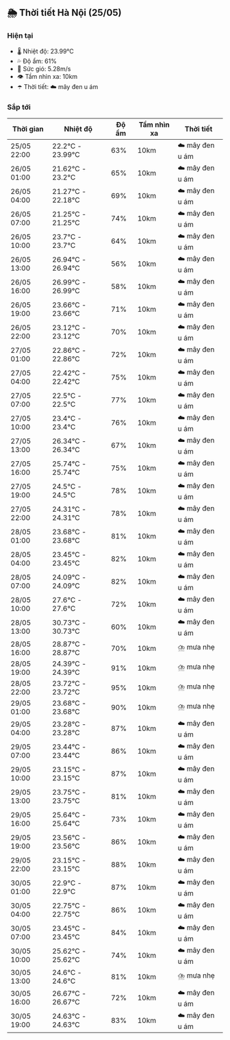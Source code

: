 ## 🌦️ Thời tiết Hà Nội (25/05)

### Hiện tại

- 🌡️ Nhiệt độ: 23.99℃
- 💦 Độ ẩm: 61%
- 💨 Sức gió: 5.28m/s
- 👁️ Tầm nhìn xa: 10km
- ☂️ Thời tiết: ☁️ mây đen u ám

### Sắp tới

| Thời gian | Nhiệt độ | Độ ẩm | Tầm nhìn xa | Thời tiết |
| --- | --- | --- | --- | --- |
| 25/05 22:00 | 22.2℃ - 23.99℃ | 63% | 10km | ☁️ mây đen u ám |
| 26/05 01:00 | 21.62℃ - 23.2℃ | 65% | 10km | ☁️ mây đen u ám |
| 26/05 04:00 | 21.27℃ - 22.18℃ | 69% | 10km | ☁️ mây đen u ám |
| 26/05 07:00 | 21.25℃ - 21.25℃ | 74% | 10km | ☁️ mây đen u ám |
| 26/05 10:00 | 23.7℃ - 23.7℃ | 64% | 10km | ☁️ mây đen u ám |
| 26/05 13:00 | 26.94℃ - 26.94℃ | 56% | 10km | ☁️ mây đen u ám |
| 26/05 16:00 | 26.99℃ - 26.99℃ | 58% | 10km | ☁️ mây đen u ám |
| 26/05 19:00 | 23.66℃ - 23.66℃ | 71% | 10km | ☁️ mây đen u ám |
| 26/05 22:00 | 23.12℃ - 23.12℃ | 70% | 10km | ☁️ mây đen u ám |
| 27/05 01:00 | 22.86℃ - 22.86℃ | 72% | 10km | ☁️ mây đen u ám |
| 27/05 04:00 | 22.42℃ - 22.42℃ | 75% | 10km | ☁️ mây đen u ám |
| 27/05 07:00 | 22.5℃ - 22.5℃ | 77% | 10km | ☁️ mây đen u ám |
| 27/05 10:00 | 23.4℃ - 23.4℃ | 76% | 10km | ☁️ mây đen u ám |
| 27/05 13:00 | 26.34℃ - 26.34℃ | 67% | 10km | ☁️ mây đen u ám |
| 27/05 16:00 | 25.74℃ - 25.74℃ | 75% | 10km | ☁️ mây đen u ám |
| 27/05 19:00 | 24.5℃ - 24.5℃ | 78% | 10km | ☁️ mây đen u ám |
| 27/05 22:00 | 24.31℃ - 24.31℃ | 78% | 10km | ☁️ mây đen u ám |
| 28/05 01:00 | 23.68℃ - 23.68℃ | 81% | 10km | ☁️ mây đen u ám |
| 28/05 04:00 | 23.45℃ - 23.45℃ | 82% | 10km | ☁️ mây đen u ám |
| 28/05 07:00 | 24.09℃ - 24.09℃ | 82% | 10km | ☁️ mây đen u ám |
| 28/05 10:00 | 27.6℃ - 27.6℃ | 72% | 10km | ☁️ mây đen u ám |
| 28/05 13:00 | 30.73℃ - 30.73℃ | 60% | 10km | ☁️ mây đen u ám |
| 28/05 16:00 | 28.87℃ - 28.87℃ | 70% | 10km | ⛈️ mưa nhẹ |
| 28/05 19:00 | 24.39℃ - 24.39℃ | 91% | 10km | ⛈️ mưa nhẹ |
| 28/05 22:00 | 23.72℃ - 23.72℃ | 95% | 10km | ⛈️ mưa nhẹ |
| 29/05 01:00 | 23.68℃ - 23.68℃ | 90% | 10km | ⛈️ mưa nhẹ |
| 29/05 04:00 | 23.28℃ - 23.28℃ | 87% | 10km | ☁️ mây đen u ám |
| 29/05 07:00 | 23.44℃ - 23.44℃ | 86% | 10km | ☁️ mây đen u ám |
| 29/05 10:00 | 23.15℃ - 23.15℃ | 87% | 10km | ☁️ mây đen u ám |
| 29/05 13:00 | 23.75℃ - 23.75℃ | 81% | 10km | ☁️ mây đen u ám |
| 29/05 16:00 | 25.64℃ - 25.64℃ | 73% | 10km | ☁️ mây đen u ám |
| 29/05 19:00 | 23.56℃ - 23.56℃ | 86% | 10km | ☁️ mây đen u ám |
| 29/05 22:00 | 23.15℃ - 23.15℃ | 88% | 10km | ☁️ mây đen u ám |
| 30/05 01:00 | 22.9℃ - 22.9℃ | 87% | 10km | ☁️ mây đen u ám |
| 30/05 04:00 | 22.75℃ - 22.75℃ | 86% | 10km | ☁️ mây đen u ám |
| 30/05 07:00 | 23.45℃ - 23.45℃ | 84% | 10km | ☁️ mây đen u ám |
| 30/05 10:00 | 25.62℃ - 25.62℃ | 74% | 10km | ☁️ mây đen u ám |
| 30/05 13:00 | 24.6℃ - 24.6℃ | 81% | 10km | ⛈️ mưa nhẹ |
| 30/05 16:00 | 26.67℃ - 26.67℃ | 72% | 10km | ☁️ mây đen u ám |
| 30/05 19:00 | 24.63℃ - 24.63℃ | 83% | 10km | ☁️ mây đen u ám |
